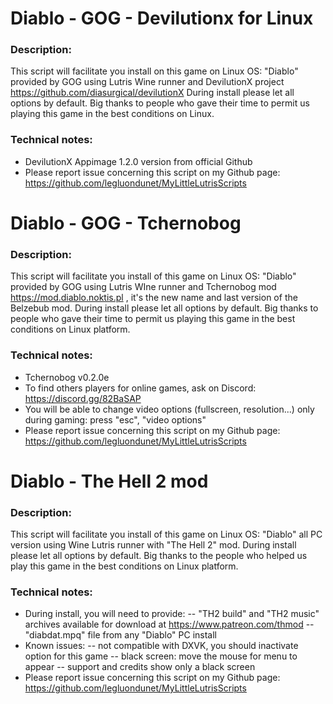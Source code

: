 # Diablo - GOG - Devilutionx for Linux

### Description:
This script will facilitate you install on this game on Linux OS:
"Diablo" provided by GOG using Lutris Wine runner and DevilutionX project https://github.com/diasurgical/devilutionX 
During install please let all options by default.
Big thanks to people who gave their time to permit us playing this game in the best conditions on Linux.

### Technical notes:
- DevilutionX Appimage 1.2.0 version from official Github
- Please report issue concerning this script on my Github page:
https://github.com/legluondunet/MyLittleLutrisScripts

# Diablo - GOG - Tchernobog

### Description:
This script will facilitate you install of this game on Linux OS:
 "Diablo" provided by GOG using Lutris WIne runner and Tchernobog mod https://mod.diablo.noktis.pl , it's the new name and last version of the Belzebub mod.
During install please let all options by default.
Big thanks to people who gave their time to permit us playing this game in the best conditions on Linux platform.

### Technical notes:
- Tchernobog  v0.2.0e
- To find others players for online games, ask on Discord: https://discord.gg/82BaSAP
- You will be able to change video options (fullscreen, resolution...) only during gaming: press "esc", "video options"
- Please report issue concerning this script on my Github page:
https://github.com/legluondunet/MyLittleLutrisScripts

# Diablo - The Hell 2 mod

### Description:
This script will facilitate you install of this game on Linux OS:
"Diablo" all PC version using Wine Lutris runner with "The Hell 2" mod.
During install please let all options by default.
Big thanks to the people who helped us play this game in the best conditions on Linux platform.

### Technical notes:
- During install, you will need to provide:
-- "TH2 build" and "TH2 music" archives available for download at https://www.patreon.com/thmod
-- "diabdat.mpq" file from any "Diablo" PC install
- Known issues: 
-- not compatible with DXVK, you should inactivate option for this game
-- black screen: move the mouse for menu to appear
-- support and credits show only a black screen
- Please report issue concerning this script on my Github page:
https://github.com/legluondunet/MyLittleLutrisScripts

